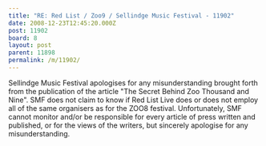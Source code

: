 ```yaml
---
title: "RE: Red List / Zoo9 / Sellindge Music Festival - 11902"
date: 2008-12-23T12:45:20.000Z
post: 11902
board: 8
layout: post
parent: 11898
permalink: /m/11902/
---
```

Sellindge Music Festival apologises for any misunderstanding brought forth from the publication of the article "The Secret Behind Zoo Thousand and Nine". SMF does not claim to know if Red List Live does or does not employ all of the same organisers as for the ZOO8 festival. Unfortunately, SMF cannot monitor and/or be responsible for every article of press written and published, or for the views of the writers, but sincerely apologise for any misunderstanding.
